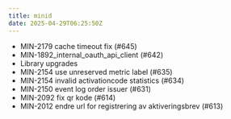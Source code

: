 ```yaml
---
title: minid
date: 2025-04-29T06:25:50Z
---
```

- MIN-2179 cache timeout fix (#645)
- MIN-1892_internal_oauth_api_client (#642)
- Library upgrades
- MIN-2154 use unreserved metric label (#635)
- MIN-2154 invalid activationcode statistics (#634)
- MIN-2150 event log order issuer (#631)
- MIN-2092 fix qr kode (#614)
- MIN-2012 endre url for registrering av aktiveringsbrev (#613)

